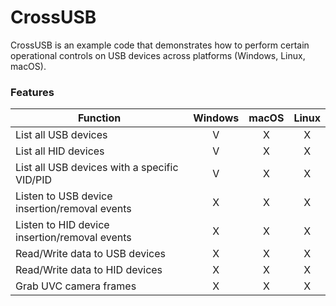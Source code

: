 # CrossUSB

CrossUSB is an example code that demonstrates how to perform certain operational controls on USB devices across platforms (Windows, Linux, macOS).

### Features

| Function                                      | Windows | macOS | Linux |
| --------------------------------------------- | :-----: | :---: | :---: |
| List all USB devices                          |    V    |   X   |   X   |
| List all HID devices                          |    V    |   X   |   X   |
| List all USB devices with a specific VID/PID  |    V    |   X   |   X   |
| Listen to USB device insertion/removal events |    X    |   X   |   X   |
| Listen to HID device insertion/removal events |    X    |   X   |   X   |
| Read/Write data to USB devices                |    X    |   X   |   X   |
| Read/Write data to HID devices                |    X    |   X   |   X   |
| Grab UVC camera frames                        |    X    |   X   |   X   |
